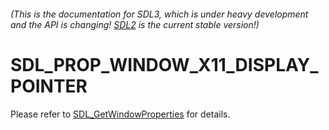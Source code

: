 ###### (This is the documentation for SDL3, which is under heavy development and the API is changing! [SDL2](https://wiki.libsdl.org/SDL2/) is the current stable version!)
# SDL_PROP_WINDOW_X11_DISPLAY_POINTER

Please refer to [SDL_GetWindowProperties](SDL_GetWindowProperties) for details.

